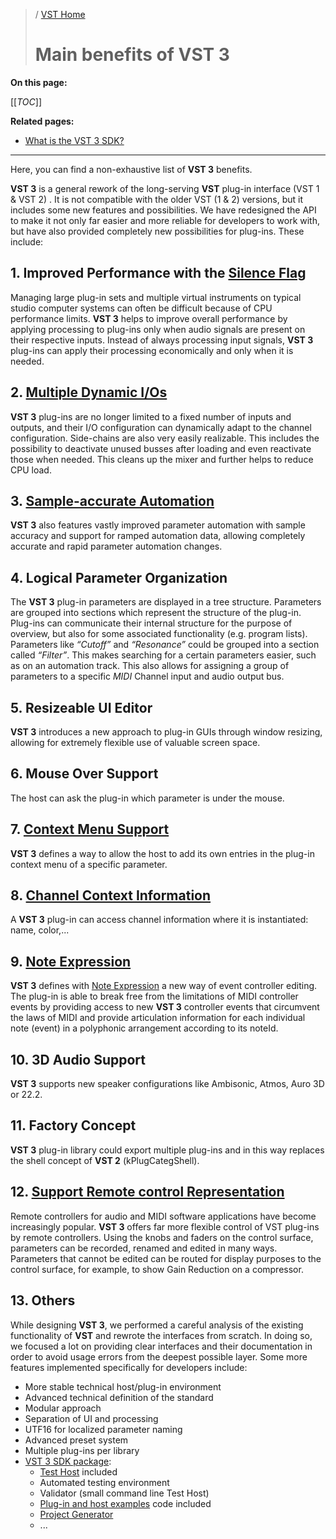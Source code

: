 >/ [VST Home](../Index.md)
>
># Main benefits of VST 3

**On this page:**

[[_TOC_]]

**Related pages:**

- [What is the VST 3 SDK?](../What+is+the+VST+3+SDK/Index.md)

---

Here, you can find a non-exhaustive list of **VST 3** benefits.

**VST 3** is a general rework of the long-serving **VST** plug-in interface (VST 1 & VST 2) . It is not compatible with the older VST (1 & 2) versions, but it includes some new features and possibilities. We have redesigned the API to make it not only far easier and more reliable for developers to work with, but have also provided completely new possibilities for plug-ins. These include:

## 1. Improved Performance with the [Silence Flag](https://developer.steinberg.help/display/VST/%5B3.0.0%5D+Silence+flags+Support)

Managing large plug-in sets and multiple virtual instruments on typical studio computer systems can often be difficult because of CPU performance limits. **VST 3** helps to improve overall performance by applying processing to plug-ins only when audio signals are present on their respective inputs. Instead of always processing input signals, **VST 3** plug-ins can apply their processing economically and only when it is needed.

## 2. [Multiple Dynamic I/Os](https://developer.steinberg.help/pages/viewpage.action?pageId=49906849)

**VST 3** plug-ins are no longer limited to a fixed number of inputs and outputs, and their I/O configuration can dynamically adapt to the channel configuration. Side-chains are also very easily realizable. This includes the possibility to deactivate unused busses after loading and even reactivate those when needed. This cleans up the mixer and further helps to reduce CPU load.

## 3. [Sample-accurate Automation](https://developer.steinberg.help/display/VST/Parameters+and+Automation)

**VST 3** also features vastly improved parameter automation with sample accuracy and support for ramped automation data, allowing completely accurate and rapid parameter automation changes.

## 4. Logical Parameter Organization

The **VST 3** plug-in parameters are displayed in a tree structure. Parameters are grouped into sections which represent the structure of the plug-in. Plug-ins can communicate their internal structure for the purpose of overview, but also for some associated functionality (e.g. program lists). Parameters like *“Cutoff”* and *“Resonance”* could be grouped into a section called *“Filter”*. This makes searching for a certain parameters easier, such as on an automation track. This also allows for assigning a group of parameters to a specific *MIDI* Channel input and audio output bus.

## 5. Resizeable UI Editor

**VST 3** introduces a new approach to plug-in GUIs through window resizing, allowing for extremely flexible use of valuable screen space.

## 6. Mouse Over Support

The host can ask the plug-in which parameter is under the mouse.

## 7. [Context Menu Support](https://developer.steinberg.help/display/VST/%5B3.5.0%5D+Context+Menu+Support)

**VST 3** defines a way to allow the host to add its own entries in the plug-in context menu of a specific parameter.

## 8. [Channel Context Information](https://developer.steinberg.help/display/VST/%5B3.6.5%5D+Channel+Context+Info+Support)

A **VST 3** plug-in can access channel information where it is instantiated: name, color,...

## 9. [Note Expression](https://developer.steinberg.help/display/VST/%5B3.5.0%5D+Note+Expression+Support)

**VST 3** defines with [Note Expression](https://developer.steinberg.help/display/VST/%5B3.5.0%5D+Note+Expression+Support) a new way of event controller editing. The plug-in is able to break free from the limitations of MIDI controller events by providing access to new **VST 3** controller events that circumvent the laws of MIDI and provide articulation information for each individual note (event) in a polyphonic arrangement according to its noteId.

## 10. 3D Audio Support

**VST 3** supports new speaker configurations like Ambisonic, Atmos, Auro 3D or 22.2.

## 11. Factory Concept

**VST 3** plug-in library could export multiple plug-ins and in this way replaces the shell concept of **VST 2** (kPlugCategShell).

## 12. [Support Remote control Representation](https://developer.steinberg.help/display/VST/%5B3.5.0%5D+Remote+Representation+of+Parameters+Support)

Remote controllers for audio and MIDI software applications have become increasingly popular. **VST 3** offers far more flexible control of VST plug-ins by remote controllers. Using the knobs and faders on the control surface, parameters can be recorded, renamed and edited in many ways. Parameters that cannot be edited can be routed for display purposes to the control surface, for example, to show Gain Reduction on a compressor.

## 13. Others

While designing **VST 3**, we performed a careful analysis of the existing functionality of **VST** and rewrote the interfaces from scratch. In doing so, we focused a lot on providing clear interfaces and their documentation in order to avoid usage errors from the deepest possible layer. Some more features implemented specifically for developers include:
- More stable technical host/plug-in environment
- Advanced technical definition of the standard
- Modular approach
- Separation of UI and processing
- UTF16 for localized parameter naming
- Advanced preset system
- Multiple plug-ins per library
- [VST 3 SDK package](../What+is+the+VST+3+SDK/Index.md):
    - [Test Host](../What+is+the+VST+3+SDK/Plug-in+Test+Host.md) included
    - Automated testing environment
    - Validator (small command line Test Host)
    - [Plug-in and host examples](../What+is+the+VST+3+SDK/Plug-in+Examples.md) code included
    - [Project Generator](../What+is+the+VST+3+SDK/Project+Generator.md)
    - ...
